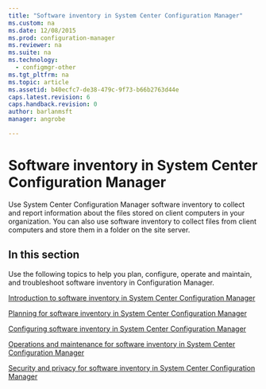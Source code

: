 ```yaml
---
title: "Software inventory in System Center Configuration Manager"
ms.custom: na
ms.date: 12/08/2015
ms.prod: configuration-manager
ms.reviewer: na
ms.suite: na
ms.technology:
  - configmgr-other
ms.tgt_pltfrm: na
ms.topic: article
ms.assetid: b40ecfc7-de38-479c-9f73-b66b2763d44e
caps.latest.revision: 6
caps.handback.revision: 0
author: barlanmsftmanager: angrobe

---
```

# Software inventory in System Center Configuration Manager
Use System Center Configuration Manager software inventory to collect and report information about the files stored on client computers in your organization. You can also use software inventory to collect files from client computers and store them in a folder on the site server.  

## In this section  
 Use the following topics to help you plan, configure, operate and maintain, and troubleshoot software inventory in Configuration Manager.  

 [Introduction to software inventory in System Center Configuration Manager](../../../../core/clients/manage/inventory/introduction-to-software-inventory.md)  

 [Planning for software inventory in System Center Configuration Manager](../Topic/Planning%20for%20software%20inventory%20in%20System%20Center%20Configuration%20Manager.md)  

 [Configuring software inventory in System Center Configuration Manager](../Topic/Configuring%20software%20inventory%20in%20System%20Center%20Configuration%20Manager.md)  

 [Operations and maintenance for software inventory in System Center Configuration Manager](../Topic/Operations%20and%20maintenance%20for%20software%20inventory%20in%20System%20Center%20Configuration%20Manager.md)  

 [Security and privacy for software inventory in System Center Configuration Manager](../../../../core/clients/manage/inventory/security-and-privacy-for-software-inventory.md)  

